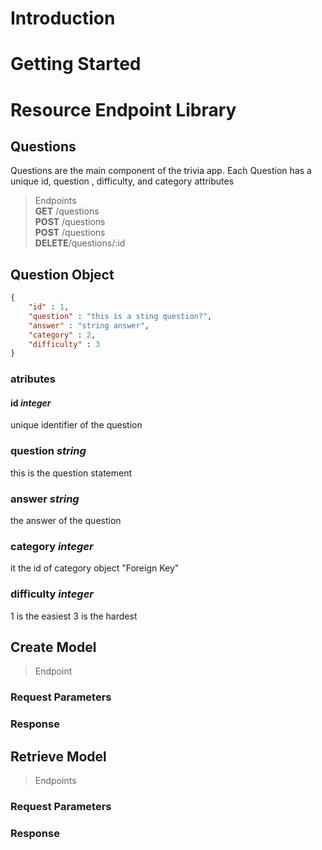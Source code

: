 # Introduction

# Getting Started

# Resource Endpoint Library

## Questions
Questions are the main component of the trivia app. Each Question has a unique id, question , difficulty, and category attributes

> Endpoints\
> __GET__   /questions\
> __POST__  /questions\
> __POST__  /questions\
> __DELETE__/questions/:id

## Question Object
```json
{
    "id" : 1,
    "question" : "this is a sting question?",
    "answer" : "string answer",
    "category" : 2,
    "difficulty" : 3
}
```

### atributes

#### id _integer_
unique identifier of the question
### question _string_
this is the question statement
### answer _string_
the answer of the question
### category _integer_
it the id of category object "Foreign Key"
### difficulty _integer_
1 is the easiest 3 is the hardest





## Create Model

> Endpoint
>


### Request Parameters


### Response


## Retrieve Model

> Endpoints
>

### Request Parameters

### Response